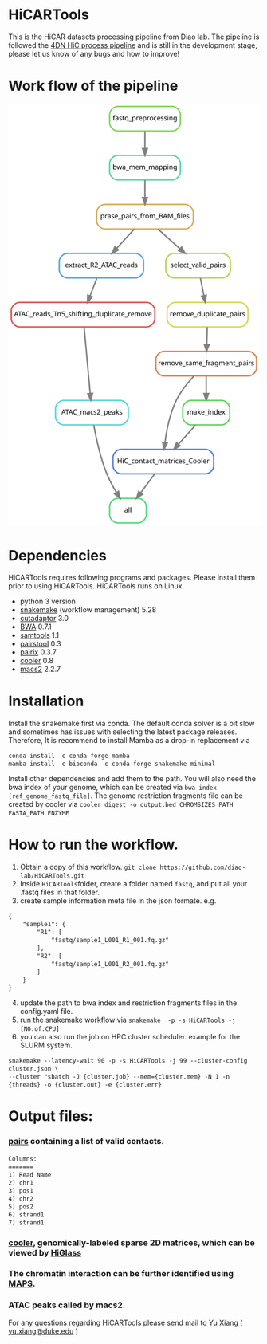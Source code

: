 # HiCARTools
This is the HiCAR datasets processing  pipeline from Diao lab. The pipeline is followed the [4DN HiC process pipeline](https://data.4dnucleome.org/resources/data-analysis/hi_c-processing-pipeline)  and is still in the development stage, please let us know of any bugs and how to improve!

# Work flow of the pipeline
![](./workflow.svg)

# Dependencies 
HiCARTools requires following programs and packages. Please install them prior to using HiCARTools. HiCARTools runs on Linux.
* python 3 version
* [snakemake](https://snakemake.readthedocs.io/en/stable/) (workflow management) 5.28
* [cutadaptor](https://cutadapt.readthedocs.io/en/stable/) 3.0
* [BWA](http://bio-bwa.sourceforge.net)  0.7.1
* [samtools](http://www.htslib.org/download/) 1.1
* [pairstool](https://pairtools.readthedocs.io/en/latest/installation.html)  0.3
* [pairix](https://github.com/4dn-dcic/pairix#installation-for-pairix) 0.3.7
* [cooler](https://github.com/open2c/cooler) 0.8
* [macs2](https://github.com/macs3-project/MACS) 2.2.7


# Installation
Install the snakemake first via conda. The default conda solver is a bit slow and sometimes has issues with selecting the latest package releases. Therefore, It is recommend to install Mamba as a drop-in replacement via 
```
conda install -c conda-forge mamba
mamba install -c bioconda -c conda-forge snakemake-minimal 
```
Install other dependencies and add them to the path.
You will also need the bwa index of your genome, which can be created via `bwa index [ref_genome_fastq_file]`.
The genome restriction fragments file can be created by cooler via
 `cooler digest -o output.bed CHROMSIZES_PATH FASTA_PATH ENZYME`


# How to run the workflow.
1. Obtain a copy of this workflow. `git clone https://github.com/diao-lab/HiCARTools.git`
2. Inside `HiCARTools`folder, create a folder named `fastq`, and put all your .fastq files in that folder. 
3. create sample information meta file in the json formate.
e.g. 
```
{
    "sample1": {
        "R1": [
            "fastq/sample1_L001_R1_001.fq.gz"
        ],
        "R2": [
            "fastq/sample1_L001_R2_001.fq.gz"
        ]
    }
}
```
4. update the path to bwa index and restriction fragments files in the config.yaml file.
5. run the snakemake workflow via `snakemake  -p -s HiCARTools -j [NO.of.CPU]`
6. you can also run the job on HPC cluster scheduler. example for the SLURM system.
```
snakemake --latency-wait 90 -p -s HiCARTools -j 99 --cluster-config cluster.json \
--cluster "sbatch -J {cluster.job} --mem={cluster.mem} -N 1 -n {threads} -o {cluster.out} -e {cluster.err}
```

# Output files: 
###  [pairs](https://pairtools.readthedocs.io/en/latest/formats.html) containing a list of valid contacts.
```
Columns: 
=======
1) Read Name 
2) chr1
3) pos1
4) chr2
5) pos2
6) strand1
7) strand1
```
### [cooler](https://cooler.readthedocs.io/en/latest/datamodel.html), genomically-labeled sparse 2D matrices, which can be viewed by [HiGlass](https://docs.higlass.io)
### The chromatin interaction can be further identified using [MAPS](https://github.com/ijuric/MAPS).
### ATAC peaks called by macs2.


For any questions regarding HiCARTools please send mail to Yu Xiang ( yu.xiang@duke.edu )


